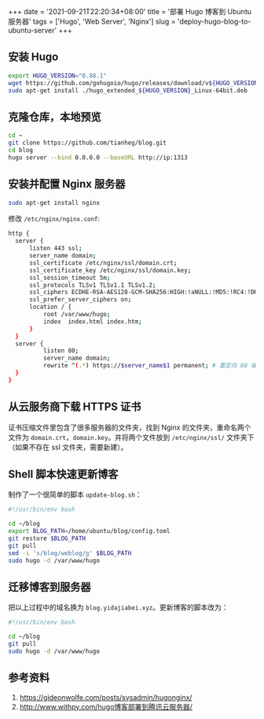 +++
date = '2021-09-21T22:20:34+08:00'
title = '部署 Hugo 博客到 Ubuntu 服务器'
tags = ['Hugo', 'Web Server', 'Nginx']
slug = 'deploy-hugo-blog-to-ubuntu-server'
+++

## 安装 Hugo

```sh
export HUGO_VERSION="0.88.1"
wget https://github.com/gohugoio/hugo/releases/download/v${HUGO_VERSION}/hugo_extended_${HUGO_VERSION}_Linux-64bit.deb
sudo apt-get install ./hugo_extended_${HUGO_VERSION}_Linux-64bit.deb
```

## 克隆仓库，本地预览

```sh
cd ~
git clone https://github.com/tianheg/blog.git
cd blog
hugo server --bind 0.0.0.0 --baseURL http://ip:1313
```

## 安装并配置 Nginx 服务器

```sh
sudo apt-get install nginx
```

修改 `/etc/nginx/nginx.conf`:

```sh
http {
  server {
      listen 443 ssl;
      server_name domain;
      ssl_certificate /etc/nginx/ssl/domain.crt;
      ssl_certificate_key /etc/nginx/ssl/domain.key;
      ssl_session_timeout 5m;
      ssl_protocols TLSv1 TLSv1.1 TLSv1.2;
      ssl_ciphers ECDHE-RSA-AES128-GCM-SHA256:HIGH:!aNULL:!MD5:!RC4:!DHE;
      ssl_prefer_server_ciphers on;
      location / {
          root /var/www/hugo;
          index  index.html index.htm;
      }
  }
  server {
          listen 80;
          server_name domain;
          rewrite ^(.*) https://$server_name$1 permanent; # 重定向 80 端口为 https
  }
}
```

## 从云服务商下载 HTTPS 证书

证书压缩文件里包含了很多服务器的文件夹，找到 Nginx 的文件夹，重命名两个文件为 `domain.crt`，`domain.key`。并将两个文件放到 `/etc/nginx/ssl/` 文件夹下（如果不存在 ssl 文件夹，需要新建）。

## Shell 脚本快速更新博客

制作了一个很简单的脚本 `update-blog.sh`：

```sh
#!/usr/bin/env bash

cd ~/blog
export BLOG_PATH=/home/ubuntu/blog/config.toml
git restore $BLOG_PATH
git pull
sed -i 's/blog/weblog/g' $BLOG_PATH
sudo hugo -d /var/www/hugo
```

## 迁移博客到服务器

把以上过程中的域名换为 `blog.yidajiabei.xyz`。更新博客的脚本改为：

```sh
#!/usr/bin/env bash

cd ~/blog
git pull
sudo hugo -d /var/www/hugo
```

## 参考资料

1. <https://gideonwolfe.com/posts/sysadmin/hugonginx/>
2. <http://www.withpy.com/hugo博客部署到腾讯云服务器/>
